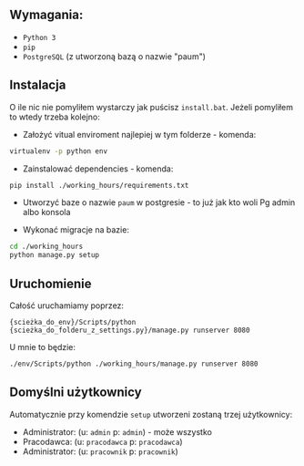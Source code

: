 
## Wymagania:

* `Python 3`
* `pip` 
* `PostgreSQL` (z utworzoną bazą o nazwie "paum")

## Instalacja

O ile nic nie pomyliłem wystarczy jak puścisz `install.bat`. Jeżeli pomyliłem to wtedy trzeba kolejno:
* Założyć vitual enviroment najlepiej w tym folderze - komenda:
```bash
virtualenv -p python env
```
* Zainstalować dependencies - komenda:
```bash
pip install ./working_hours/requirements.txt
```
* Utworzyć baze o nazwie ```paum``` w postgresie - to już jak kto woli Pg admin albo konsola

* Wykonać migracje na bazie:
```bash
cd ./working_hours
python manage.py setup
```
## Uruchomienie
Całość uruchamiamy poprzez:
```
{scieżka_do_env}/Scripts/python {scieżka_do_folderu_z_settings.py}/manage.py runserver 8080
```

U mnie to będzie:
```bash
./env/Scripts/python ./working_hours/manage.py runserver 8080
```

## Domyślni użytkownicy

Automatycznie przy komendzie `setup` utworzeni zostaną trzej użytkownicy:
* Administrator: (u: `admin` p: `admin`) - może wszystko
* Pracodawca: (u: `pracodawca` p: `pracodawca`)
* Administrator: (u: `pracownik` p: `pracownik`)
